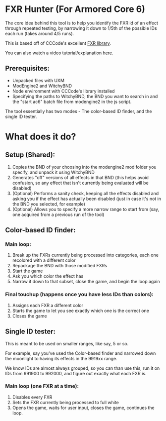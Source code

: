 # FXR Hunter (For Armored Core 6)

The core idea behind this tool is to help you identify the FXR id of an effect through repeated testing, by narrowing it down to 1/5th of the possible IDs each run (takes around 4/5 runs).

This is based off of CCCode's excellent [FXR library](https://github.com/EvenTorset/fxr).

You can also watch a video tutorial/explanation [here]().

## Prerequisites:

- Unpacked files with UXM
- ModEngine2 and WitchyBND
- Node environment with CCCode's library installed
- Specifying the paths to WitchyBND, the BND you want to search in and the "start ac6" batch file from modengine2 in the js script.

The tool essentially has two modes - The color-based ID finder, and the single ID tester.
# What does it do?

## Setup (Shared):

1) Copies the BND of your choosing into the modengine2 mod folder you specify, and unpack it using WitchyBND
2) Generates "off" versions of all effects in that BND (this helps avoid confusion, so any effect that isn't currently being evaluated will be disabled)
3) (Optional) Performs a sanity check, keeping all the effects disabled and asking you if the effect has actually been disabled (just in case it's not in the BND you selected, for example)
4) (Optional) Allows you to specify a more narrow range to start from (say, one acquired from a previous run of the tool)

## Color-based ID finder:

### Main loop:
1) Break up the FXRs currently being processed into categories, each one recolored with a different color
2) Repackage the BND with those modified FXRs
3) Start the game
4) Ask you which color the effect has
5) Narrow it down to that subset, close the game, and begin the loop again

### Final touchup (happens once you have less IDs than colors):
1) Assigns each FXR a different color
2) Starts the game to let you see exactly which one is the correct one
3) Closes the game

## Single ID tester:

This is meant to be used on smaller ranges, like say, 5 or so.

For example, say you've used the Color-based finder and narrowed down the moonlight to having its effects in the 9919xx range.

We know IDs are almost always grouped, so you can than use this, run it on IDs from 991900 to 992000, and figure out exactly what each FXR is.


### Main loop (one FXR at a time):
1) Disables every FXR
2) Sets the FXR currently being processed to full white
3) Opens the game, waits for user input, closes the game, continues the loop.